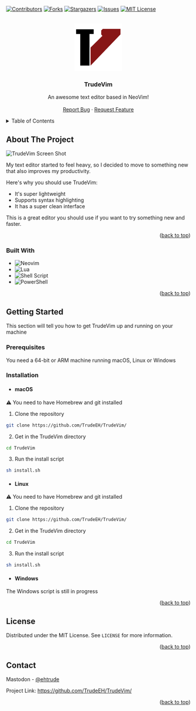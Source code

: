 <a name="readme-top"></a>

[![Contributors][contributors-shield]][contributors-url]
[![Forks][forks-shield]][forks-url]
[![Stargazers][stars-shield]][stars-url]
[![Issues][issues-shield]][issues-url]
[![MIT License][license-shield]][license-url]

<!-- PROJECT LOGO -->
<br />
<div align="center">
  <a href="https://github.com/TrudeEH/TrudeVim">
    <img src="logo.png" alt="Logo" width="130" height="130">
  </a>

  <h3 align="center">TrudeVim</h3>

  <p align="center">
    An awesome text editor based in NeoVim!
    <br />
    <br />
    <a href="https://github.com/TrudeEH/TrudeVim/issues">Report Bug</a>
    ·
    <a href="https://github.com/TrudeEH/TrudeVim/issues">Request Feature</a>
  </p>
</div>

<!-- TABLE OF CONTENTS -->
<details>
  <summary>Table of Contents</summary>
  <ol>
    <li>
      <a href="#about-the-project">About The Project</a>
      <ul>
        <li><a href="#built-with">Built With</a></li>
      </ul>
    </li>
    <li>
      <a href="#getting-started">Getting Started</a>
      <ul>
        <li><a href="#prerequisites">Prerequisites</a></li>
        <li><a href="#installation">Installation</a></li>
      </ul>
    </li>
    <li><a href="#license">License</a></li>
    <li><a href="#contact">Contact</a></li>
  </ol>
</details>



<!-- ABOUT THE PROJECT -->
## About The Project

![TrudeVim Screen Shot][product-screenshot]

My text editor started to feel heavy, so I decided to move to something new that also improves my productivity.

Here's why you should use TrudeVim:
* It's super lightweight
* Supports syntax highlighting
* It has a super clean interface

This is a great editor you should use if you want to try something new and faster.

<p align="right">(<a href="#readme-top">back to top</a>)</p>

### Built With

* ![Neovim](https://img.shields.io/badge/NeoVim-%2357A143.svg?&style=for-the-badge&logo=neovim&logoColor=white)
* ![Lua](https://img.shields.io/badge/lua-%232C2D72.svg?style=for-the-badge&logo=lua&logoColor=white)
* ![Shell Script](https://img.shields.io/badge/shell_script-%23121011.svg?style=for-the-badge&logo=gnu-bash&logoColor=white)
* ![PowerShell](https://img.shields.io/badge/PowerShell-%235391FE.svg?style=for-the-badge&logo=powershell&logoColor=white)

<p align="right">(<a href="#readme-top">back to top</a>)</p>



<!-- GETTING STARTED -->
## Getting Started

This section will tell you how to get TrudeVim up and running on your machine

### Prerequisites

You need a 64-bit or ARM machine running macOS, Linux or Windows

### Installation

* #### macOS
:warning: You need to have Homebrew and git installed
1. Clone the repository
```sh
git clone https://github.com/TrudeEH/TrudeVim/
```
2. Get in the TrudeVim directory
```sh
cd TrudeVim
```
3. Run the install script
```sh
sh install.sh
```

* #### Linux
:warning: You need to have Homebrew and git installed
1. Clone the repository
```sh
git clone https://github.com/TrudeEH/TrudeVim/
```
2. Get in the TrudeVim directory
```sh
cd TrudeVim
```
3. Run the install script
```sh
sh install.sh
```

* #### Windows
The Windows script is still in progress

<p align="right">(<a href="#readme-top">back to top</a>)</p>



<!-- LICENSE -->
## License

Distributed under the MIT License. See `LICENSE` for more information.

<p align="right">(<a href="#readme-top">back to top</a>)</p>


<!-- CONTACT -->
## Contact

Mastodon - [@ehtrude](https://techhub.social/@ehtrude)

Project Link: https://github.com/TrudeEH/TrudeVim/

<p align="right">(<a href="#readme-top">back to top</a>)</p>


[contributors-shield]: https://img.shields.io/github/contributors/othneildrew/Best-README-Template.svg?style=for-the-badge
[contributors-url]: https://github.com/TrudeEH/TrudeVim/graphs/contributors
[forks-shield]: https://img.shields.io/github/forks/othneildrew/Best-README-Template.svg?style=for-the-badge
[forks-url]: https://github.com/TrudeEH/TrudeVim/network/members
[stars-shield]: https://img.shields.io/github/stars/othneildrew/Best-README-Template.svg?style=for-the-badge
[stars-url]: https://github.com/TrudeEH/TrudeVim/stargazers
[issues-shield]: https://img.shields.io/github/issues/othneildrew/Best-README-Template.svg?style=for-the-badge
[issues-url]: https://github.com/TrudeEH/TrudeVim/issues
[license-shield]: https://img.shields.io/github/license/othneildrew/Best-README-Template.svg?style=for-the-badge
[license-url]: https://github.com/TrudeEH/TrudeVim/blob/main/LICENSE
[product-screenshot]: https://i.imgur.com/AioduDK.png
